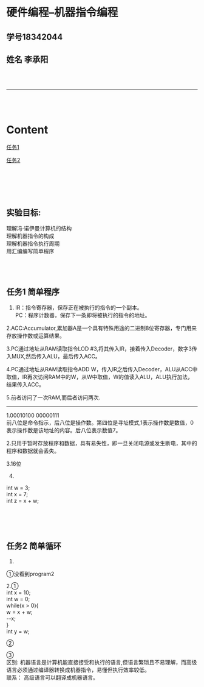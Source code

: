 
# 硬件编程–机器指令编程

## 学号18342044
## 姓名 李承阳
<br><br>  
 *** 
<br><br>
# Content

[任务1](#jump) 


[任务2](#jump1) 



<br><br><br><br>

## 实验目标:  
理解冯·诺伊曼计算机的结构  
理解机器指令的构成  
理解机器指令执行周期  
用汇编编写简单程序  
<br><br><br>


## <span id="jump"></span>
## 任务1 简单程序


1. IR：指令寄存器，保存正在被执行的指令的一个副本。  
PC：程序计数器，保存下一条即将被执行的指令的地址。  
  
2.ACC:Accumulator,累加器A是一个具有特殊用途的二进制8位寄存器，专门用来存放操作数或运算结果。  

3.PC通过地址从RAM读取指令LOD #3,将其传入IR，接着传入Decoder，数字3传入MUX,然后传入ALU，最后传入ACC。

4.PC通过地址从RAM读取指令ADD W，传入IR之后传入Decoder，ALU从ACC中取值，IR再次访问RAM中的W，从W中取值，W的值读入ALU，ALU执行加法，结果传入ACC。

5.前者访问了一次RAM,而后者访问两次.

***  

1.00010100 00000111  
前八位是命令指示，后八位是操作数。第四位是寻址模式,1表示操作数是数值，0表示操作数是该地址的内容。后八位表示数值7。  

2.只用于暂时存放程序和数据，具有易失性，即一旦关闭电源或发生断电，其中的程序和数据就会丢失。

3.16位

4.
int w = 3;  
int x = 7;  
int z = x + w;   

<br><br><br>

## <span id="jump1"></span>
## 任务2 简单循环

1.
①没看到program2

2.①  
int x = 10;  
int w = 0;  
while(x > 0){  
w = x + w;  
--x;  
}  
int y = w;  

②  


③  
区别: 机器语言是计算机能直接接受和执行的语言,但语言繁琐且不易理解，而高级语言必须通过编译器转换成机器指令，易懂但执行效率较低。  
联系： 高级语言可以翻译成机器语言。




